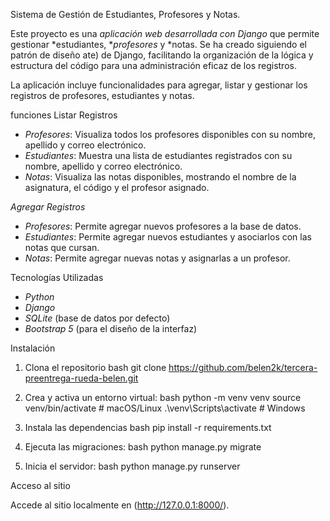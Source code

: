 Sistema de Gestión de Estudiantes, Profesores y Notas.

Este proyecto es una *aplicación web desarrollada con Django* que permite gestionar *estudiantes, **profesores* y *notas. Se ha creado siguiendo el patrón de diseño ate) de Django, facilitando la organización de la lógica y estructura del código para una administración eficaz de los registros.

La aplicación incluye funcionalidades para agregar, listar y gestionar los registros de profesores, estudiantes y notas.

funciones
Listar Registros
- *Profesores*: Visualiza todos los profesores disponibles con su nombre, apellido y correo electrónico.
- *Estudiantes*: Muestra una lista de estudiantes registrados con su nombre, apellido y correo electrónico.
- *Notas*: Visualiza las notas disponibles, mostrando el nombre de la asignatura, el código y el profesor asignado.

 *Agregar Registros*
- *Profesores*: Permite agregar nuevos profesores a la base de datos.
- *Estudiantes*: Permite agregar nuevos estudiantes y asociarlos con las notas que cursan.
- *Notas*: Permite agregar nuevas notas y asignarlas a un profesor.

Tecnologías Utilizadas

- *Python*
- *Django*
- *SQLite* (base de datos por defecto)
- *Bootstrap 5* (para el diseño de la interfaz)

 Instalación

1. Clona el repositorio
    bash
    git clone https://github.com/belen2k/tercera-preentrega-rueda-belen.git
    
2. Crea y activa un entorno virtual:
    bash
    python -m venv venv
    source venv/bin/activate  # macOS/Linux
    .\venv\Scripts\activate  # Windows
    

3. Instala las dependencias
    bash
    pip install -r requirements.txt
    

4. Ejecuta las migraciones:
    bash
    python manage.py migrate
    

5. Inicia el servidor:
    bash
    python manage.py runserver
    

 Acceso al sitio

Accede al sitio localmente en (http://127.0.0.1:8000/).
